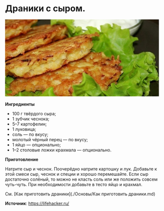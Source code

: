 # Драники с сыром.

![Как приготовить драники](/images/Kulinar/Second/draniki_03.jpg 'Как приготовить драники')

**Ингредиенты**

- 100 г твёрдого сыра;
- 1 зубчик чеснока;
- 5–7 картофелин;
- 1 луковица;
- соль — по вкусу;
- молотый чёрный перец — по вкусу;
- 1 яйцо — опционально;
- 1–2 столовые ложки крахмала — опционально.

**Приготовление**

Натрите сыр и чеснок. Поочерёдно натрите картошку и лук. Добавьте к этой смеси сыр, чеснок и специи и хорошо перемешайте. Если сыр достаточно солёный, то можно не класть соль или же положить совсем чуть-чуть. При необходимости добавьте в тесто яйцо и крахмал.

См. [Как приготовить драники](./Основы/Как приготовить драники.md)

**Источник**: https://lifehacker.ru/
